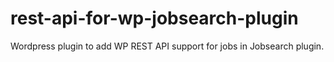 # rest-api-for-wp-jobsearch-plugin
Wordpress plugin to add WP REST API support for jobs in Jobsearch plugin.
